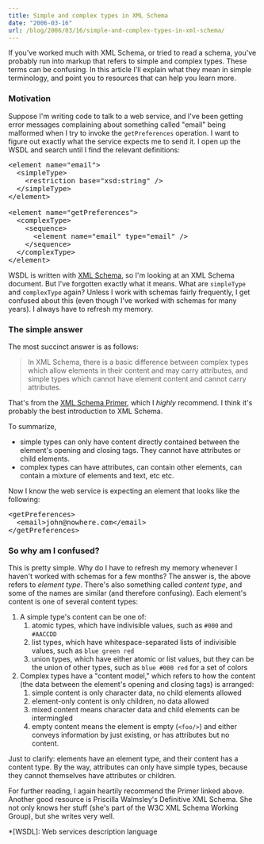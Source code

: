 ```yaml
---
title: Simple and complex types in XML Schema
date: "2006-03-16"
url: /blog/2006/03/16/simple-and-complex-types-in-xml-schema/
---
```

If you've worked much with XML Schema, or tried to read a schema, you've probably run into markup that refers to simple and complex types. These terms can be confusing. In this article I'll explain what they mean in simple terminology, and point you to resources that can help you learn more.

### Motivation

Suppose I'm writing code to talk to a web service, and I've been getting error messages complaining about something called "email" being malformed when I try to invoke the `getPreferences` operation. I want to figure out exactly what the service expects me to send it. I open up the WSDL and search until I find the relevant definitions:

<pre>&lt;element name="email"&gt;
  &lt;simpleType&gt;
    &lt;restriction base="xsd:string" /&gt;
  &lt;/simpleType&gt;
&lt;/element&gt;

&lt;element name="getPreferences"&gt;
  &lt;complexType&gt;
    &lt;sequence&gt;
      &lt;element name="email" type="email" /&gt;
    &lt;/sequence&gt;
  &lt;/complexType&gt;
&lt;/element&gt;</pre>

WSDL is written with [XML Schema][1], so I'm looking at an XML Schema document. But I've forgotten exactly what it means. What are `simpleType` and `complexType` again? Unless I work with schemas fairly frequently, I get confused about this (even though I've worked with schemas for many years). I always have to refresh my memory.

### The simple answer

The most succinct answer is as follows:

<blockquote cite="http://www.w3.org/TR/xmlschema-0/#DefnDeclars">
  <p>
    In XML Schema, there is a basic difference between complex types which allow elements in their content and may carry attributes, and simple types which cannot have element content and cannot carry attributes.
  </p>
</blockquote>

That's from the [XML Schema Primer][2], which I *highly* recommend. I think it's probably the best introduction to XML Schema.

To summarize,

*   simple types can only have content directly contained between the element's opening and closing tags. They cannot have attributes or child elements.
*   complex types can have attributes, can contain other elements, can contain a mixture of elements and text, etc etc.

Now I know the web service is expecting an element that looks like the following:

<pre>&lt;getPreferences&gt;
  &lt;email&gt;john@nowhere.com&lt;/email&gt;
&lt;/getPreferences&gt;</pre>

### So why am I confused?

This is pretty simple. Why do I have to refresh my memory whenever I haven't worked with schemas for a few months? The answer is, the above refers to *element type*. There's also something called *content type*, and some of the names are similar (and therefore confusing). Each element's content is one of several content types:

1.  A simple type's content can be one of: 
    1.  atomic types, which have indivisible values, such as `#000` and `#AACCDD`
    2.  list types, which have whitespace-separated lists of indivisible values, such as `blue green red`
    3.  union types, which have either atomic or list values, but they can be the union of other types, such as `blue #000 red` for a set of colors
2.  Complex types have a "content model," which refers to how the content (the data between the element's opening and closing tags) is arranged: 
    1.  simple content is only character data, no child elements allowed
    2.  element-only content is only children, no data allowed
    3.  mixed content means character data and child elements can be intermingled
    4.  empty content means the element is empty (`<foo/>`) and either conveys information by just existing, or has attributes but no content.

Just to clarify: elements have an element type, and their content has a content type. By the way, attributes can only have simple types, because they cannot themselves have attributes or children.

For further reading, I again heartily recommend the Primer linked above. Another good resource is Priscilla Walmsley's <span class="title">Definitive XML Schema</span>. She not only knows her stuff (she's part of the W3C XML Schema Working Group), but she writes very well.

 *[WSDL]: Web services description language

 [1]: http://www.w3.org/XML/Schema
 [2]: http://www.w3.org/TR/xmlschema-0/
